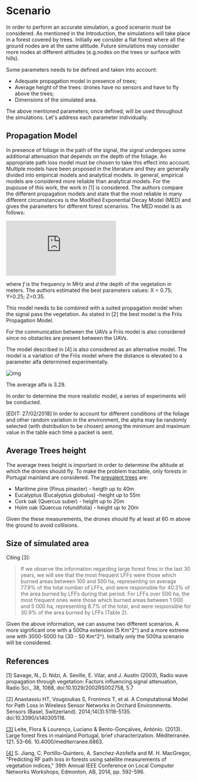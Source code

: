 # Scenario 

In order to perform an accurate simulation, a good scenario must be considered. As mentioned in the Introduction, the simulations will take place in a forest covered by trees. Initially we consider a flat forest where all the ground nodes are at the same altitude. Future simulations may consider more nodes at different altitudes (e.g.nodes on the trees or surface with hills). 

Some parameters needs to be defined and taken into account:

* Adequate propagation model in presence of trees;
* Average height of the trees: drones have no sensors and have to fly above the trees;
* Dimensions of the simulated area.

The above mentioned parameters, once defined, will be used throughout the simulations. Let's address each parameter individually.

## Propagation Model

In presence of foliage in the path of the signal, the signal undergoes some additional attenuation that depends on the depth of the foliage. An appropriate path loss model must be chosen to take this effect into account.
Multiple models have been proposed in the literature and they are generally divided into empirical models and analytical models. In general, empirical models are considered more reliable than analytical models. For the pupouse of this work, the work in [1] is considered. The authors compare the different propagation models and state that the most reliable in many different circumstances is the Modified Exponential Decay Model (MED) and gives the parameters for different forest scenarios. 
The MED model is as follows:

![img](http://latex.codecogs.com/svg.latex?PL%3DXf%5EYd%5EZ)

where _f_ is the frequency in MHz and _d_ the depth of the vegetation in meters. The authors estimated the best parameters values: X = 0.75; Y=0.25; Z=0.35.

This model needs to be combined with a suited propagation model when the signal pass the vegetation. As stated in [2] the best model is the Friis Propagation Model.

For the communication between the UAVs a Friis model is also considered since no obstacles are present between the UAVs.

The model described in [4] is also considered as an alternative model. The model is a variation of the Friis model where the distance is elevated to a parameter alfa determined experimentally.

![img](http://ieeexplore.ieee.org/mediastore/IEEE/content/media/6916489/6927672/6927707/6927707-table-4-small.gif)

The average alfa is 3.29.

In order to determine the more realistic model, a series of experiments will be conducted.

[EDIT: 27/02/2018] In order to account for different conditions of the foliage and other random variation in the environment, the alpha may be randomly selected (with distribution to be chosen) among the minimum and maximum value in the table each time a packet is sent. 

## Average Trees height

The average trees height is important in order to determine the altitude at which the drones should fly. To make the problem tractable, only forests in Portugal mainland are considered.
The [prevalent trees](http://ypef.eu/flora_fauna_p) are:

* Maritime pine (Pinus pinaster) - heigth up to 40m
* Eucalyptus (Eucalyptus globulus) -height up to 55m
* Cork oak (Quercus suber) - height up to 20m
* Holm oak (Quercus rotundifolia) - height up to 20m

Given the these measurements, the drones should fly at least at 60 m above the ground to avoid collisions.

## Size of simulated area

Citing [3]:

>If we observe the information regarding large forest fires in the last 30 years, we will see that the most frequent LFFs were those which burned areas between 100 and 500 ha, representing on average 77.9% of the total number of LFFs, and were responsible for 40.3% of the area burned by LFFs during that period. For LFFs over 500 ha, the most frequent ones were those which burned areas between 1 000 and 5 000 ha, representing 8.7% of the total, and were responsible for 30.9% of the area burned by LFFs (Table 2). 

Given the above information, we can assume two different scenarios. A more significant one with a 500ha extension (5 Km^2^) and a more extreme one with 3000-5000 ha (30 - 50 Km^2^). Initially only the 500ha scenario will be considered. 

## References

[1] Savage, N., D. Ndzi, A. Seville, E. Vilar, and J. Austin (2003), Radio wave propagation through vegetation: Factors influencing signal attenuation, Radio Sci., 38, 1088, doi:10.1029/2002RS002758, 5.7

[2]  Anastassiu HT, Vougioukas S, Fronimos T, et al. A Computational Model for Path Loss in Wireless Sensor Networks in Orchard Environments. Sensors (Basel, Switzerland). 2014;14(3):5118-5135. doi:10.3390/s140305118.

[[3]](http://journals.openedition.org/mediterranee/6863) Leite, Flora & Lourenço, Luciano & Bento-Gonçalves, António. (2013). Large forest fires in mainland Portugal, brief characterization. Méditerranée. 121. 53-66. 10.4000/mediterranee.6863.

[[4]](http://ieeexplore.ieee.org/document/6927707/) S. Jiang, C. Portillo-Quintero, A. Sanchez-Azofeifa and M. H. MacGregor, "Predicting RF path loss in forests using satellite measurements of vegetation indices," 39th Annual IEEE Conference on Local Computer Networks Workshops, Edmonton, AB, 2014, pp. 592-596.
